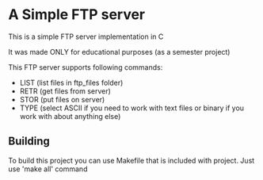 # A Simple FTP server
This is a simple FTP server implementation in C

It was made ONLY for educational purposes (as a semester project)

This FTP server supports following commands:
- LIST (list files in ftp_files folder)
- RETR (get files from server)
- STOR (put files on server)
- TYPE (select ASCII if you need to work with text files or binary if you work with about anything else)

## Building
To build this project you can use Makefile that is included with project. Just use 'make all' command
